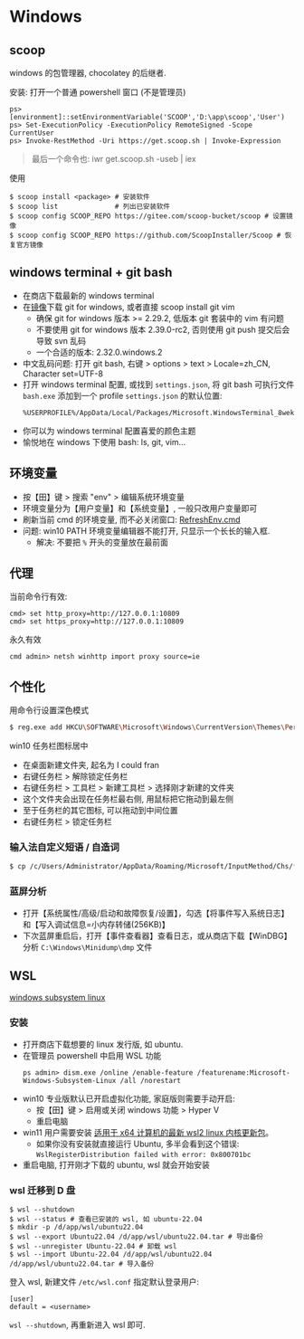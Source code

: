 # Windows

## scoop

windows 的包管理器, chocolatey 的后继者.

安装: 打开一个普通 powershell 窗口 (不是管理员)
```
ps> [environment]::setEnvironmentVariable('SCOOP','D:\app\scoop','User')
ps> Set-ExecutionPolicy -ExecutionPolicy RemoteSigned -Scope CurrentUser
ps> Invoke-RestMethod -Uri https://get.scoop.sh | Invoke-Expression
```
> 最后一个命令也: iwr get.scoop.sh -useb | iex

使用

    $ scoop install <package> # 安装软件
    $ scoop list              # 列出已安装软件
    $ scoop config SCOOP_REPO https://gitee.com/scoop-bucket/scoop # 设置镜像
    $ scoop config SCOOP_REPO https://github.com/ScoopInstaller/Scoop # 恢复官方镜像

## windows terminal + git bash

- 在商店下载最新的 windows terminal
- 在[镜像](https://npm.taobao.org/mirrors/git-for-windows/)下载 git for windows, 或者直接 scoop install git vim
  - 确保 git for windows 版本 >= 2.29.2, 低版本 git 套装中的 vim 有问题
  - 不要使用 git for windows 版本 2.39.0-rc2, 否则使用 git push 提交后会导致 svn 乱码
  - 一个合适的版本: 2.32.0.windows.2
- 中文乱码问题: 打开 git bash, 右键 > options > text > Locale=zh\_CN, Character set=UTF-8
- 打开 windows terminal 配置, 或找到 `settings.json`, 将 git bash 可执行文件 `bash.exe` 添加到一个 profile
  `settings.json` 的默认位置:
  ```
  %USERPROFILE%/AppData/Local/Packages/Microsoft.WindowsTerminal_8wekyb3d8bbwe/LocalState/settings.json
  ```
- 你可以为 windows terminal 配置喜爱的颜色主题
- 愉悦地在 windows 下使用 bash: ls, git, vim...

## 环境变量

- 按【田】键 > 搜索 "env" > 编辑系统环境变量
- 环境变量分为【用户变量】和【系统变量】, 一般只改用户变量即可
- 刷新当前 cmd 的环境变量, 而不必关闭窗口: [RefreshEnv.cmd](https://github.com/chocolatey-archive/chocolatey/blob/master/src/redirects/RefreshEnv.cmd)
- 问题: win10 PATH 环境变量编辑器不能打开, 只显示一个长长的输入框.
  - 解决: 不要把 `%` 开头的变量放在最前面

## 代理

当前命令行有效:

    cmd> set http_proxy=http://127.0.0.1:10809
    cmd> set https_proxy=http://127.0.0.1:10809

永久有效

    cmd admin> netsh winhttp import proxy source=ie

## 个性化

用命令行设置深色模式

```sh
$ reg.exe add HKCU\SOFTWARE\Microsoft\Windows\CurrentVersion\Themes\Personalize /v AppsUseLightTheme /t REG_DWORD /d 0 /f
```

win10 任务栏图标居中

- 在桌面新建文件夹, 起名为 I could fran
- 右键任务栏 > 解除锁定任务栏
- 右键任务栏 > 工具栏 > 新建工具栏 > 选择刚才新建的文件夹
- 这个文件夹会出现在任务栏最右侧, 用鼠标把它拖动到最左侧
- 至于任务栏的其它图标, 可以拖动到中间位置
- 右键任务栏 > 锁定任务栏

### 输入法自定义短语 / 自造词

```sh
$ cp /c/Users/Administrator/AppData/Roaming/Microsoft/InputMethod/Chs/*.lex $APPDATA/Microsoft/InputMethod/Chs
```

### 蓝屏分析

- 打开【系统属性/高级/启动和故障恢复/设置】，勾选【将事件写入系统日志】和【写入调试信息=小内存转储(256KB)】
- 下次蓝屏重启后，打开【事件查看器】查看日志，或从商店下载【WinDBG】分析 `C:\Windows\Minidump\dmp` 文件

## WSL

[windows subsystem linux](https://learn.microsoft.com/zh-cn/windows/wsl/install-manual)

### 安装

- 打开商店下载想要的 linux 发行版, 如 ubuntu.
- 在管理员 powershell 中启用 WSL 功能
  ```
  ps admin> dism.exe /online /enable-feature /featurename:Microsoft-Windows-Subsystem-Linux /all /norestart
  ```
- win10 专业版默认已开启虚拟化功能, 家庭版则需要手动开启:
  - 按【田】键 > 启用或关闭 windows 功能 > Hyper V
  - 重启电脑
- win11 用户需要安装 [适用于 x64 计算机的最新 wsl2 linux 内核更新包](https://wslstorestorage.blob.core.windows.net/wslblob/wsl_update_x64.msi)。
  - 如果你没有安装就直接运行 Ubuntu, 多半会看到这个错误: `WslRegisterDistribution failed with error: 0x800701bc`
- 重启电脑, 打开刚才下载的 ubuntu, wsl 就会开始安装

### wsl 迁移到 D 盘

```
$ wsl --shutdown
$ wsl --status # 查看已安装的 wsl, 如 ubuntu-22.04
$ mkdir -p /d/app/wsl/ubuntu22.04
$ wsl --export Ubuntu22.04 /d/app/wsl/ubuntu22.04.tar # 导出备份
$ wsl --unregister Ubuntu-22.04 # 卸载 wsl
$ wsl --import Ubuntu-22.04 /d/app/wsl/ubuntu22.04 /d/app/wsl/ubuntu22.04.tar # 导入备份
```

登入 wsl, 新建文件 `/etc/wsl.conf` 指定默认登录用户:
```
[user]
default = <username>
```

`wsl --shutdown`, 再重新进入 wsl 即可.
